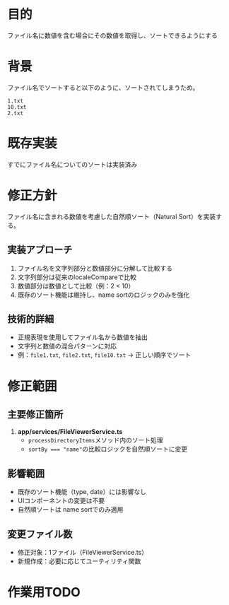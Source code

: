# 目的
ファイル名に数値を含む場合にその数値を取得し、ソートできるようにする

# 背景
ファイル名でソートすると以下のように、ソートされてしまうため。
```
1.txt
10.txt
2.txt
```

# 既存実装
すでにファイル名についてのソートは実装済み


# 修正方針

ファイル名に含まれる数値を考慮した自然順ソート（Natural Sort）を実装する。

## 実装アプローチ
1. ファイル名を文字列部分と数値部分に分解して比較する
2. 文字列部分は従来のlocaleCompareで比較
3. 数値部分は数値として比較（例：2 < 10）
4. 既存のソート機能は維持し、name sortのロジックのみを強化

## 技術的詳細
- 正規表現を使用してファイル名から数値を抽出
- 文字列と数値の混合パターンに対応
- 例：`file1.txt`, `file2.txt`, `file10.txt` → 正しい順序でソート

# 修正範囲

## 主要修正箇所
1. **app/services/FileViewerService.ts**
   - `processDirectoryItems`メソッド内のソート処理
   - `sortBy === "name"`の比較ロジックを自然順ソートに変更

## 影響範囲
- 既存のソート機能（type, date）には影響なし
- UIコンポーネントの変更は不要
- 自然順ソートは name sortでのみ適用

## 変更ファイル数
- 修正対象：1ファイル（FileViewerService.ts）
- 新規作成：必要に応じてユーティリティ関数

# 作業用TODO
